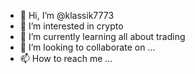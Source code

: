 - 👋 Hi, I’m @klassik7773
- 👀 I’m interested in crypto
- 🌱 I’m currently learning all about trading
- 💞️ I’m looking to collaborate on ...
- 📫 How to reach me ...

<!---
klassik7773/klassik7773 is a ✨ special ✨ repository because its `README.md` (this file) appears on your GitHub profile.
You can click the Preview link to take a look at your changes.
--->
